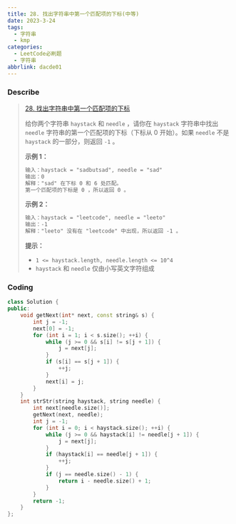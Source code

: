 ```yaml
---
title: 28. 找出字符串中第一个匹配项的下标(中等)
date: 2023-3-24
tags:
  - 字符串
  - kmp
categories:
  - LeetCode必刷题
  - 字符串
abbrlink: dacde01
---
```


### Describe

> [28. 找出字符串中第一个匹配项的下标](https://leetcode.cn/problems/find-the-index-of-the-first-occurrence-in-a-string/)
>
> 给你两个字符串 `haystack` 和 `needle` ，请你在 `haystack` 字符串中找出 `needle` 字符串的第一个匹配项的下标（下标从 0 开始）。如果 `needle` 不是 `haystack` 的一部分，则返回 `-1` 。
>
> **示例 1：**
>
> ```txt
> 输入：haystack = "sadbutsad", needle = "sad"
> 输出：0
> 解释："sad" 在下标 0 和 6 处匹配。
> 第一个匹配项的下标是 0 ，所以返回 0 。
> ```
>
> **示例 2：**
>
> ```txt
> 输入：haystack = "leetcode", needle = "leeto"
> 输出：-1
> 解释："leeto" 没有在 "leetcode" 中出现，所以返回 -1 。
> ```
>
> **提示：**
>
> - `1 <= haystack.length, needle.length <= 10^4`
> - `haystack` 和 `needle` 仅由小写英文字符组成

### Coding

```cpp
class Solution {
public:
    void getNext(int* next, const string& s) {
        int j = -1;
        next[0] = -1;
        for (int i = 1; i < s.size(); ++i) {
            while (j >= 0 && s[i] != s[j + 1]) {
                j = next[j];
            }
            if (s[i] == s[j + 1]) {
                ++j;
            }
            next[i] = j;
        }
    }
    int strStr(string haystack, string needle) {
        int next[needle.size()];
        getNext(next, needle);
        int j = -1;
        for (int i = 0; i < haystack.size(); ++i) {
            while (j >= 0 && haystack[i] != needle[j + 1]) {
                j = next[j];
            }
            if (haystack[i] == needle[j + 1]) {
                ++j;
            }
            if (j == needle.size() - 1) {
                return i - needle.size() + 1;
            }
        }
        return -1;
    }
};
```

